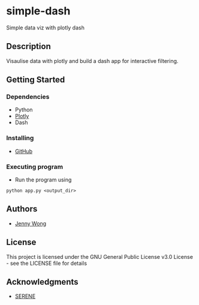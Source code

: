 # simple-dash
Simple data viz with plotly dash

## Description

Visaulise data with plotly and build a dash app for interactive filtering.

## Getting Started

### Dependencies

* Python
* [Plotly](https://plotly.com/)
* Dash

### Installing

* [GitHub](https://github.com/jnywong/simple-dash)

### Executing program

* Run the program using 
```
python app.py <output_dir>
```

## Authors

* [Jenny Wong](https://github.com/jnywong)

## License

This project is licensed under the GNU General Public License v3.0 License - see the LICENSE file for details

## Acknowledgments

* [SERENE](https://uobserene.com/)

